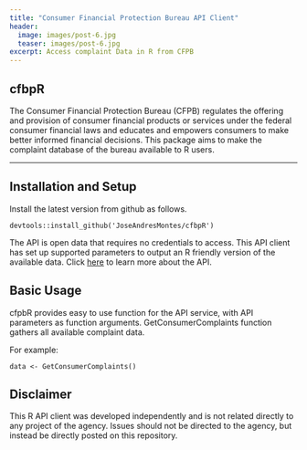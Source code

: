 ```yaml
---
title: "Consumer Financial Protection Bureau API Client"
header:
  image: images/post-6.jpg
  teaser: images/post-6.jpg
excerpt: Access complaint Data in R from CFPB
---
```


## cfbpR
The Consumer Financial Protection Bureau (CFPB) regulates the offering and provision of consumer financial products or services under the federal consumer financial laws and educates and empowers consumers to make better informed financial decisions. This package aims to make the complaint database of the bureau available to R users. 
___

## Installation and Setup
Install the latest version from github as follows.

```
devtools::install_github('JoseAndresMontes/cfbpR')
```

The API is open data that requires no credentials to access. This API client has set up supported parameters to output an R friendly version of the available data.
Click [here](https://cfpb.github.io/api/ccdb/api.html) to learn more about the API.
 
## Basic Usage
cfpbR provides easy to use function for the API service, with API parameters as function arguments. GetConsumerComplaints function gathers all available complaint data.

For example:

```
data <- GetConsumerComplaints()
```

## Disclaimer
This R API client was developed independently and is not related directly to any project of the agency. Issues should not be directed to the agency, but instead be directly posted on this repository.
